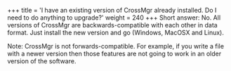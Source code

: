 +++ 
title = 'I have an existing version of CrossMgr already installed. Do I need to do anything to upgrade?'
weight = 240
+++
Short answer: No.
All versions of CrossMgr are backwards-compatible with each other in data format.
Just install the new version and go (Windows, MacOSX and Linux).

Note: CrossMgr is not forwards-compatible.  For example, if you write a file with a newer version then those features are not going to work in an older version of the software.

